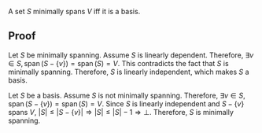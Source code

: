 A set $S$ minimally spans $V$ iff it is a basis.

## Proof

Let $S$ be minimally spanning. Assume $S$ is linearly dependent.
Therefore, $\exists v \in S, \operatorname{span}(S - \{v\}) = \operatorname{span}(S) = V$.
This contradicts the fact that $S$ is minimally spanning.
Therefore, $S$ is linearly independent, which makes $S$ a basis.

Let $S$ be a basis. Assume $S$ is not minimally spanning.
Therefore, $\exists v \in S, \operatorname{span}(S - \{v\}) = \operatorname{span}(S) = V$.
Since $S$ is linearly independent and $S - \{v\}$ spans $V$,
$|S| \le |S - \{v\}| \Rightarrow |S| \le |S| - 1 \Rightarrow \bot$.
Therefore, $S$ is minimally spanning.
